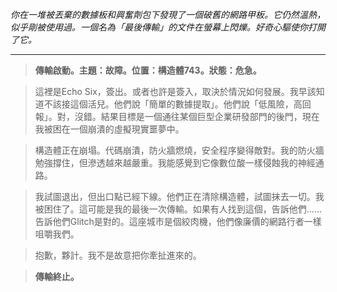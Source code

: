 _你在一堆被丟棄的數據板和興奮劑包下發現了一個破舊的網路甲板。它仍然溫熱，似乎剛被使用過。一個名為「最後傳輸」的文件在螢幕上閃爍。好奇心驅使你打開了它。_

---

> **傳輸啟動。主題：故障。位置：構造體743。狀態：危急。**

> 這裡是Echo Six，簽出。或者也許是簽入，取決於情況如何發展。我早該知道不該接這個活兒。他們說「簡單的數據提取」。他們說「低風險，高回報」。對，沒錯。結果目標是一個通往某個巨型企業研發部門的後門，現在我被困在一個崩潰的虛擬現實噩夢中。

> 構造體正在崩塌。代碼崩潰，防火牆燃燒，安全程序變得敵對。我的防火牆勉強撐住，但滲透越來越嚴重。我能感覺到它像數位酸一樣侵蝕我的神經通路。

> 我試圖退出，但出口點已經下線。他們正在清除構造體，試圖抹去一切。我被困住了。這可能是我的最後一次傳輸。如果有人找到這個，告訴他們……告訴他們Glitch是對的。這座城市是個絞肉機，他們像廉價的網路行者一樣咀嚼我們。

> 抱歉，夥計。我不是故意把你牽扯進來的。

> **傳輸終止。**
